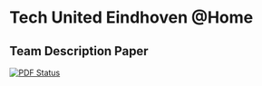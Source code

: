 # Tech United Eindhoven @Home  
## Team Description Paper
[![PDF Status](https://www.sharelatex.com/github/repos/tue-robotics/team_description_paper/builds/latest/badge.svg)](https://www.sharelatex.com/github/repos/tue-robotics/team_description_paper/builds/latest/output.pdf)
